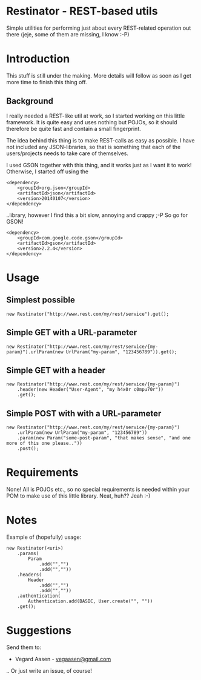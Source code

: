 Restinator - REST-based utils
==========

Simple utilities for performing just about every REST-related operation out there (jeje, some of them are missing, I know :-P)

# Introduction

This stuff is still under the making. More details will follow as soon as I get more time to finish this thing off.

## Background

I really needed a REST-like util at work, so I started working on this little framework. It is quite easy and uses nothing
but POJOs, so it should therefore be quite fast and contain a small fingerprint.

The idea behind this thing is to make REST-calls as easy as possible. I have not included any JSON-libraries, so that is something
that each of the users/projects needs to take care of themselves.

I used GSON together with this thing, and it works just as I want it to work! Otherwise, I started off using the

    <dependency>
        <groupId>org.json</groupId>
        <artifactId>json</artifactId>
        <version>20140107</version>
    </dependency>

..library, however I find this a bit slow, annoying and crappy ;-P So go for GSON!

    <dependency>
        <groupId>com.google.code.gson</groupId>
        <artifactId>gson</artifactId>
        <version>2.2.4</version>
    </dependency>

# Usage

## Simplest possible

    new Restinator("http://www.rest.com/my/rest/service").get();

## Simple GET with a URL-parameter

    new Restinator("http://www.rest.com/my/rest/service/{my-param}").urlParam(new UrlParam("my-param", "123456789")).get();

## Simple GET with a header

    new Restinator("http://www.rest.com/my/rest/service/{my-param}")
        .header(new Header("User-Agent", "my h4x0r c0mpu70r"))
        .get();

## Simple POST with with a URL-parameter

    new Restinator("http://www.rest.com/my/rest/service/{my-param}")
        .urlParam(new UrlParam("my-param", "123456789"))
        .param(new Param("some-post-param", "that makes sense", "and one more of this one please.."))
        .post();

# Requirements

None! All is POJOs etc., so no special requirements is needed within your POM to make use of this little library.
Neat, huh?? Jeah :-)

# Notes

Example of (hopefully) usage:

    new Restinator(<uri>)
        .params(
            Param
                .add("","")
                .add("",""))
        .headers(
            Header
                .add("","")
                .add("",""))
        .authentication(
            Authentication.add(BASIC, User.create("", ""))
        .get();

# Suggestions

Send them to:

- Vegard Aasen - vegaasen@gmail.com

.. Or just write an issue, of course!